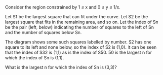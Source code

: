 
Consider the region constrained by 1 &#8804; x and 0 &#8804; y &#8804; 1/x.

Let S1 be the largest square that can fit under the curve.
Let S2 be the largest square that fits in the remaining area, and so on. 
Let the index of Sn be the pair (left, below) indicating the number of squares to the left of Sn and the number of squares below Sn.




The diagram shows some such squares labelled by number. 
S2 has one square to its left and none below, so the index of S2 is (1,0).
It can be seen that the index of S32 is (1,1) as is the index of S50. 
50 is the largest n for which the index of Sn is (1,1).


What is the largest n for which the index of Sn is (3,3)?

